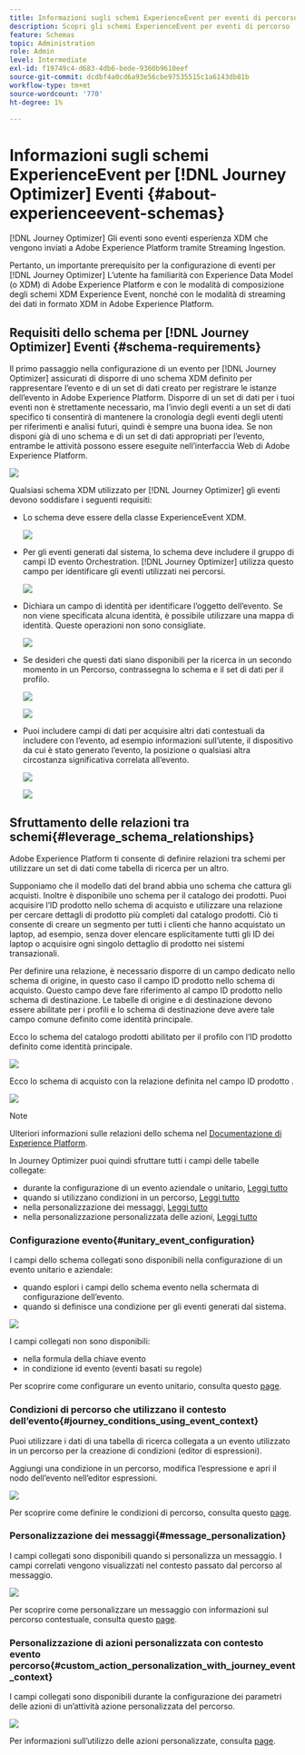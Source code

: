```yaml
---
title: Informazioni sugli schemi ExperienceEvent per eventi di percorso
description: Scopri gli schemi ExperienceEvent per eventi di percorso
feature: Schemas
topic: Administration
role: Admin
level: Intermediate
exl-id: f19749c4-d683-4db6-bede-9360b9610eef
source-git-commit: dcdbf4a0cd6a93e56cbe97535515c1a6143db81b
workflow-type: tm+mt
source-wordcount: '770'
ht-degree: 1%

---
```


# Informazioni sugli schemi ExperienceEvent per [!DNL Journey Optimizer] Eventi {#about-experienceevent-schemas}

[!DNL Journey Optimizer] Gli eventi sono eventi esperienza XDM che vengono inviati a Adobe Experience Platform tramite Streaming Ingestion.

Pertanto, un importante prerequisito per la configurazione di eventi per [!DNL Journey Optimizer] L’utente ha familiarità con Experience Data Model (o XDM) di Adobe Experience Platform e con le modalità di composizione degli schemi XDM Experience Event, nonché con le modalità di streaming dei dati in formato XDM in Adobe Experience Platform.

## Requisiti dello schema per [!DNL Journey Optimizer] Eventi  {#schema-requirements}

Il primo passaggio nella configurazione di un evento per [!DNL Journey Optimizer] assicurati di disporre di uno schema XDM definito per rappresentare l’evento e di un set di dati creato per registrare le istanze dell’evento in Adobe Experience Platform. Disporre di un set di dati per i tuoi eventi non è strettamente necessario, ma l’invio degli eventi a un set di dati specifico ti consentirà di mantenere la cronologia degli eventi degli utenti per riferimenti e analisi futuri, quindi è sempre una buona idea. Se non disponi già di uno schema e di un set di dati appropriati per l’evento, entrambe le attività possono essere eseguite nell’interfaccia Web di Adobe Experience Platform.

![](../assets/schema1.png)

Qualsiasi schema XDM utilizzato per [!DNL Journey Optimizer] gli eventi devono soddisfare i seguenti requisiti:

* Lo schema deve essere della classe ExperienceEvent XDM.

   ![](../assets/schema2.png)

* Per gli eventi generati dal sistema, lo schema deve includere il gruppo di campi ID evento Orchestration. [!DNL Journey Optimizer] utilizza questo campo per identificare gli eventi utilizzati nei percorsi.

   ![](../assets/schema3.png)

* Dichiara un campo di identità per identificare l’oggetto dell’evento. Se non viene specificata alcuna identità, è possibile utilizzare una mappa di identità. Queste operazioni non sono consigliate.

   ![](../assets/schema4.png)

* Se desideri che questi dati siano disponibili per la ricerca in un secondo momento in un Percorso, contrassegna lo schema e il set di dati per il profilo.

   ![](../assets/schema5.png)

   ![](../assets/schema6.png)

* Puoi includere campi di dati per acquisire altri dati contestuali da includere con l’evento, ad esempio informazioni sull’utente, il dispositivo da cui è stato generato l’evento, la posizione o qualsiasi altra circostanza significativa correlata all’evento.

   ![](../assets/schema7.png)

   ![](../assets/schema8.png)

## Sfruttamento delle relazioni tra schemi{#leverage_schema_relationships}

Adobe Experience Platform ti consente di definire relazioni tra schemi per utilizzare un set di dati come tabella di ricerca per un altro.

Supponiamo che il modello dati del brand abbia uno schema che cattura gli acquisti. Inoltre è disponibile uno schema per il catalogo dei prodotti. Puoi acquisire l’ID prodotto nello schema di acquisto e utilizzare una relazione per cercare dettagli di prodotto più completi dal catalogo prodotti. Ciò ti consente di creare un segmento per tutti i clienti che hanno acquistato un laptop, ad esempio, senza dover elencare esplicitamente tutti gli ID dei laptop o acquisire ogni singolo dettaglio di prodotto nei sistemi transazionali.

Per definire una relazione, è necessario disporre di un campo dedicato nello schema di origine, in questo caso il campo ID prodotto nello schema di acquisto. Questo campo deve fare riferimento al campo ID prodotto nello schema di destinazione. Le tabelle di origine e di destinazione devono essere abilitate per i profili e lo schema di destinazione deve avere tale campo comune definito come identità principale.

Ecco lo schema del catalogo prodotti abilitato per il profilo con l’ID prodotto definito come identità principale.

![](../assets/schema9.png)

Ecco lo schema di acquisto con la relazione definita nel campo ID prodotto .

![](../assets/schema10.png)

>[!NOTE]
>
>Ulteriori informazioni sulle relazioni dello schema nel [Documentazione di Experience Platform](https://experienceleague.adobe.com/docs/platform-learn/tutorials/schemas/configure-relationships-between-schemas.html?lang=en).

In Journey Optimizer puoi quindi sfruttare tutti i campi delle tabelle collegate:

* durante la configurazione di un evento aziendale o unitario, [Leggi tutto](../event/experience-event-schema.md#unitary_event_configuration)
* quando si utilizzano condizioni in un percorso, [Leggi tutto](../event/experience-event-schema.md#journey_conditions_using_event_context)
* nella personalizzazione dei messaggi, [Leggi tutto](../event/experience-event-schema.md#message_personalization)
* nella personalizzazione personalizzata delle azioni, [Leggi tutto](../event/experience-event-schema.md#custom_action_personalization_with_journey_event_context)

### Configurazione evento{#unitary_event_configuration}

I campi dello schema collegati sono disponibili nella configurazione di un evento unitario e aziendale:

* quando esplori i campi dello schema evento nella schermata di configurazione dell’evento.
* quando si definisce una condizione per gli eventi generati dal sistema.

![](../assets/schema11.png)

I campi collegati non sono disponibili:

* nella formula della chiave evento
* in condizione id evento (eventi basati su regole)

Per scoprire come configurare un evento unitario, consulta questo [page](../event/about-creating.md).

### Condizioni di percorso che utilizzano il contesto dell’evento{#journey_conditions_using_event_context}

Puoi utilizzare i dati di una tabella di ricerca collegata a un evento utilizzato in un percorso per la creazione di condizioni (editor di espressioni).

Aggiungi una condizione in un percorso, modifica l’espressione e apri il nodo dell’evento nell’editor espressioni.

![](../assets/schema12.png)

Per scoprire come definire le condizioni di percorso, consulta questo [page](../building-journeys/condition-activity.md).

### Personalizzazione dei messaggi{#message_personalization}

I campi collegati sono disponibili quando si personalizza un messaggio. I campi correlati vengono visualizzati nel contesto passato dal percorso al messaggio.

![](../assets/schema14.png)

Per scoprire come personalizzare un messaggio con informazioni sul percorso contestuale, consulta questo [page](../personalization/personalization-use-case.md).

### Personalizzazione di azioni personalizzata con contesto evento percorso{#custom_action_personalization_with_journey_event_context}

I campi collegati sono disponibili durante la configurazione dei parametri delle azioni di un’attività azione personalizzata del percorso.

![](../assets/schema13.png)

Per informazioni sull’utilizzo delle azioni personalizzate, consulta [page](../building-journeys/using-custom-actions.md).
